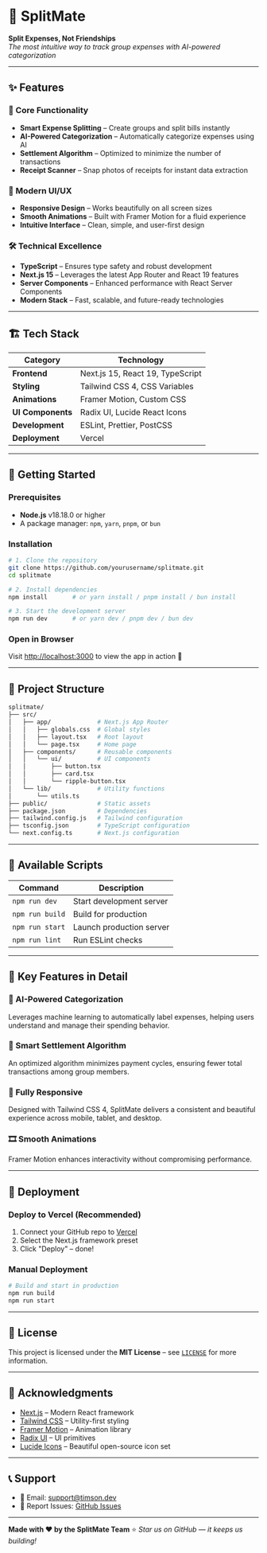 # 🧮 SplitMate  
**Split Expenses, Not Friendships**  
*The most intuitive way to track group expenses with AI-powered categorization*

---

## ✨ Features

### 🚀 Core Functionality
- **Smart Expense Splitting** – Create groups and split bills instantly  
- **AI-Powered Categorization** – Automatically categorize expenses using AI  
- **Settlement Algorithm** – Optimized to minimize the number of transactions  
- **Receipt Scanner** – Snap photos of receipts for instant data extraction  

### 🎨 Modern UI/UX
- **Responsive Design** – Works beautifully on all screen sizes  
- **Smooth Animations** – Built with Framer Motion for a fluid experience  
- **Intuitive Interface** – Clean, simple, and user-first design  

### 🛠 Technical Excellence
- **TypeScript** – Ensures type safety and robust development  
- **Next.js 15** – Leverages the latest App Router and React 19 features  
- **Server Components** – Enhanced performance with React Server Components  
- **Modern Stack** – Fast, scalable, and future-ready technologies  

---

## 🏗 Tech Stack

| Category        | Technology                         |
|----------------|-------------------------------------|
| **Frontend**    | Next.js 15, React 19, TypeScript   |
| **Styling**     | Tailwind CSS 4, CSS Variables      |
| **Animations**  | Framer Motion, Custom CSS          |
| **UI Components** | Radix UI, Lucide React Icons     |
| **Development** | ESLint, Prettier, PostCSS          |
| **Deployment**  | Vercel                             |

---

## 🚀 Getting Started

### Prerequisites
- **Node.js** v18.18.0 or higher  
- A package manager: `npm`, `yarn`, `pnpm`, or `bun`

### Installation

```bash
# 1. Clone the repository
git clone https://github.com/yourusername/splitmate.git
cd splitmate

# 2. Install dependencies
npm install       # or yarn install / pnpm install / bun install

# 3. Start the development server
npm run dev       # or yarn dev / pnpm dev / bun dev
````

### Open in Browser

Visit [http://localhost:3000](http://localhost:3000) to view the app in action 🎉

---

## 📁 Project Structure

```bash
splitmate/
├── src/
│   ├── app/             # Next.js App Router
│   │   ├── globals.css  # Global styles
│   │   ├── layout.tsx   # Root layout
│   │   └── page.tsx     # Home page
│   ├── components/      # Reusable components
│   │   └── ui/          # UI components
│   │       ├── button.tsx
│   │       ├── card.tsx
│   │       └── ripple-button.tsx
│   └── lib/             # Utility functions
│       └── utils.ts
├── public/              # Static assets
├── package.json         # Dependencies
├── tailwind.config.js   # Tailwind configuration
├── tsconfig.json        # TypeScript configuration
└── next.config.ts       # Next.js configuration
```

---

## 🎯 Available Scripts

| Command         | Description              |
| --------------- | ------------------------ |
| `npm run dev`   | Start development server |
| `npm run build` | Build for production     |
| `npm run start` | Launch production server |
| `npm run lint`  | Run ESLint checks        |

---

## 🌟 Key Features in Detail

### 🧠 AI-Powered Categorization

Leverages machine learning to automatically label expenses, helping users understand and manage their spending behavior.

### 💸 Smart Settlement Algorithm

An optimized algorithm minimizes payment cycles, ensuring fewer total transactions among group members.

### 📱 Fully Responsive

Designed with Tailwind CSS 4, SplitMate delivers a consistent and beautiful experience across mobile, tablet, and desktop.

### 🎞 Smooth Animations

Framer Motion enhances interactivity without compromising performance.

---

## 🚀 Deployment

### Deploy to Vercel (Recommended)

1. Connect your GitHub repo to [Vercel](https://vercel.com)
2. Select the Next.js framework preset
3. Click "Deploy" – done!

### Manual Deployment

```bash
# Build and start in production
npm run build
npm run start
```

---

## 📄 License

This project is licensed under the **MIT License** – see [`LICENSE`](LICENSE) for more information.

---

## 🙏 Acknowledgments

* [Next.js](https://nextjs.org) – Modern React framework
* [Tailwind CSS](https://tailwindcss.com) – Utility-first styling
* [Framer Motion](https://www.framer.com/motion/) – Animation library
* [Radix UI](https://www.radix-ui.com/) – UI primitives
* [Lucide Icons](https://lucide.dev) – Beautiful open-source icon set

---

## 📞 Support

* 📧 Email: [support@timson.dev](mailto:support@timson.dev)
* 🐛 Report Issues: [GitHub Issues](https://github.com/yourusername/splitmate/issues)

---

**Made with ❤️ by the SplitMate Team**
⭐ *Star us on GitHub — it keeps us building!*

```

